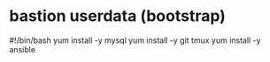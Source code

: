 # bastion userdata (bootstrap)
#!/bin/bash
yum install -y mysql
yum install -y git tmux
yum install -y ansible
